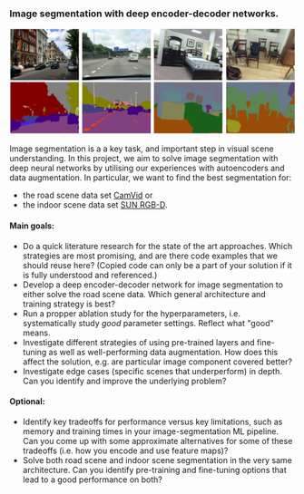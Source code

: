 ### Image segmentation with deep encoder-decoder networks.

![](mp_imgseg.png)

Image segmentation is a a key task, and important step in visual scene understanding. In this project, we aim to solve image segmentation with deep neural networks by utilising our experiences with autoencoders and data augmentation. In particular, we want to find the best segmentation for:
- the road scene data set [CamVid](http://mi.eng.cam.ac.uk/research/projects/VideoRec/CamVid/) or 
- the indoor scene data set [SUN RGB-D](https://rgbd.cs.princeton.edu/).

#### Main goals:

- Do a quick literature research for the state of the art approaches. Which strategies are most promising, and are there code examples that we should reuse here? (Copied code can only be a part of your solution if it is fully understood and referenced.)
- Develop a deep encoder-decoder network for image segmentation to either solve the road scene data. Which general architecture and training strategy is best?
- Run a propper ablation study for the hyperparameters, i.e. systematically study *good* parameter settings. Reflect what "good" means. 
- Investigate different strategies of using pre-trained layers and fine-tuning as well as well-performing data augmentation. How does this affect the solution, e.g. are particular image component covered better?
- Investigate edge cases (specific scenes that underperform) in depth. Can you identify and improve the underlying problem?

#### Optional:
- Identify key tradeoffs for performance versus key limitations, such as memory and training times in your image-segmentation ML pipeline. Can you come up with some approximate alternatives for some of these tradeoffs (i.e. how you encode and use feature maps)?
- Solve both road scene and indoor scene segmentation in the very same architecture. Can you identify pre-training and fine-tuning options that lead to a good performance on both?
